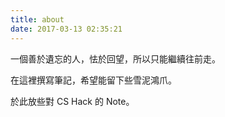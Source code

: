 ```yaml
---
title: about
date: 2017-03-13 02:35:21
---
```


一個善於遺忘的人，怯於回望，所以只能繼續往前走。

在這裡撰寫筆記，希望能留下些雪泥鴻爪。

於此放些對 CS Hack 的 Note。
